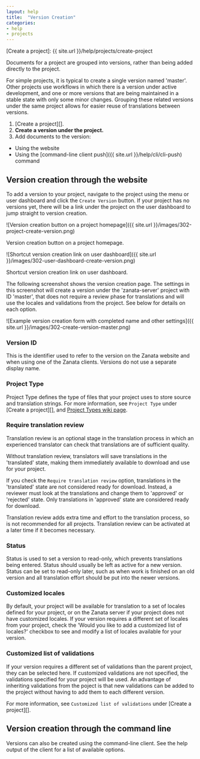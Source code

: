 ```yaml
---
layout: help
title:  "Version Creation"
categories:
- help
- projects
---
```



[Create a project]: {{ site.url }}/help/projects/create-project

Documents for a project are grouped into versions, rather than being added directly to the project.

For simple projects, it is typical to create a single version named 'master'. Other projects use workflows in which there is a version under active development, and one or more versions that are being maintained in a stable state with only some minor changes. Grouping these related versions under the same project allows for easier reuse of translations between versions.


 1. [Create a project][].
 1. **Create a version under the project.**
 1. Add documents to the version:
   - Using the website
   - Using the [command-line client push]({{ site.url }}/help/cli/cli-push) command


## Version creation through the website

To add a version to your project, navigate to the project using the menu or user dashboard and click the `Create Version` button. If your project has no versions yet, there will be a link under the project on the user dashboard to jump straight to version creation.

![Version creation button on a project homepage]({{ site.url }}/images/302-project-create-version.png)

Version creation button on a project homepage.

![Shortcut version creation link on user dashboard]({{ site.url }}/images/302-user-dashboard-create-version.png)

Shortcut version creation link on user dashboard.


The following screenshot shows the version creation page. The settings in this screenshot will create a version under the 'zanata-server' project with ID 'master', that does not require a review phase for translations and will use the locales and validations from the project. See below for details on each option.


![Example version creation form with completed name and other settings]({{ site.url }}/images/302-create-version-master.png)


### Version ID

This is the identifier used to refer to the version on the Zanata website and when using one of the Zanata clients. Versions do not use a separate display name.

### Project Type

Project Type defines the type of files that your project uses to store source and translation strings. For more information, see `Project Type` under [Create a project][], and [Project Types wiki page](https://github.com/zanata/zanata/wiki/Project-Types).

### Require translation review

Translation review is an optional stage in the translation process in which an experienced translator can check that translations are of sufficient quality.

Without translation review, translators will save translations in the 'translated' state, making them immediately available to download and use for your project.

If you check the `Require translation review` option, translations in the 'translated' state are not considered ready for download. Instead, a reviewer must look at the translations and change them to 'approved' or 'rejected' state. Only translations in 'approved' state are considered ready for download.

Translation review adds extra time and effort to the translation process, so is not recommended for all projects. Translation review can be activated at a later time if it becomes necessary.

### Status

Status is used to set a version to read-only, which prevents translations being entered. Status should usually be left as active for a new version. Status can be set to read-only later, such as when work is finished on an old version and all translation effort should be put into the newer versions.

### Customized locales

By default, your project will be available for translation to a set of locales defined for your project, or on the Zanata server if your project does not have customized locales. If your version requires a different set of locales from your project, check the 'Would you like to add a customized list of locales?' checkbox to see and modify a list of locales available for your version.

### Customized list of validations

If your version requires a different set of validations than the parent project, they can be selected here. If customized validations are not specified, the validations specified for your project will be used. An advantage of inheriting validations from the poject is that new validations can be added to the project without having to add them to each different version.

For more information, see `Customized list of validations` under [Create a project][].


## Version creation through the command line

Versions can also be created using the command-line client. See the help output of the client for a list of available options.
